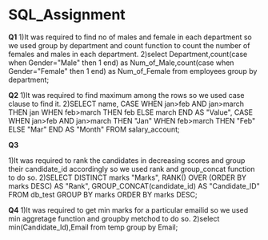 # SQL_Assignment
**Q1**
1)It was required to find no of males and female in each department so we used group by department and 
  count function to count the number of females and males in each department.
2)select Department,count(case when Gender="Male" then 1 end) as Num_of_Male,count(case when Gender="Female" then 1 end) 
as Num_of_Female from employees group by department;

**Q2**
1)It was required to find maximum among the rows so we used case clause to find it.
2)SELECT name, 
CASE
WHEN jan>feb AND jan>march THEN jan 
WHEN feb>march THEN feb 
ELSE march 
END AS "Value", 
CASE
WHEN jan>feb AND jan>march THEN "Jan" 
WHEN feb>march THEN "Feb" 
ELSE "Mar" 
END AS "Month" 
FROM salary_account;

**Q3**

1)It was required to rank the candidates in decreasing scores and group their candidate_id accordingly so we used rank and group_concat function to do so.
2)SELECT DISTINCT marks "Marks", 
RANK() OVER (ORDER BY marks DESC) AS "Rank", 
GROUP_CONCAT(candidate_id) AS "Candidate_ID" 
FROM db_test 
GROUP BY marks 
ORDER BY marks DESC;

**Q4**
1)It was required to get min marks for a particular emailid so we used min aggretage function and groupby metchod to do so.
2)select min(Candidate_Id),Email from temp group by Email;
